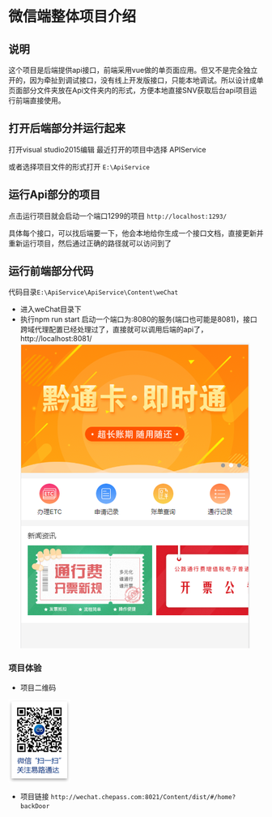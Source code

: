 # 微信端整体项目介绍
## 说明

这个项目是后端提供api接口，前端采用vue做的单页面应用。但又不是完全独立开的，因为牵扯到调试接口，没有线上开发版接口，只能本地调试。所以设计成单页面部分文件夹放在Api文件夹内的形式，方便本地直接SNV获取后台api项目运行前端直接使用。

## 打开后端部分并运行起来
 打开visual studio2015编辑 最近打开的项目中选择 APIService

或者选择项目文件的形式打开 `E:\ApiService`
## 运行Api部分的项目
点击运行项目就会启动一个端口1299的项目 `http://localhost:1293/`

具体每个接口，可以找后端要一下，他会本地给你生成一个接口文档，直接更新并重新运行项目，然后通过正确的路径就可以访问到了
## 运行前端部分代码
代码目录`E:\ApiService\ApiService\Content\weChat`

-  进入weChat目录下
- 执行npm run start
启动一个端口为:8080的服务(端口也可能是8081)，接口跨域代理配置已经处理过了，直接就可以调用后端的api了，http://localhost:8081/
![图片](./img/wechat01.png)

### 项目体验
- 项目二维码

![二维码](./img/erweima.png)

- 项目链接
`http://wechat.chepass.com:8021/Content/dist/#/home?backDoor`

